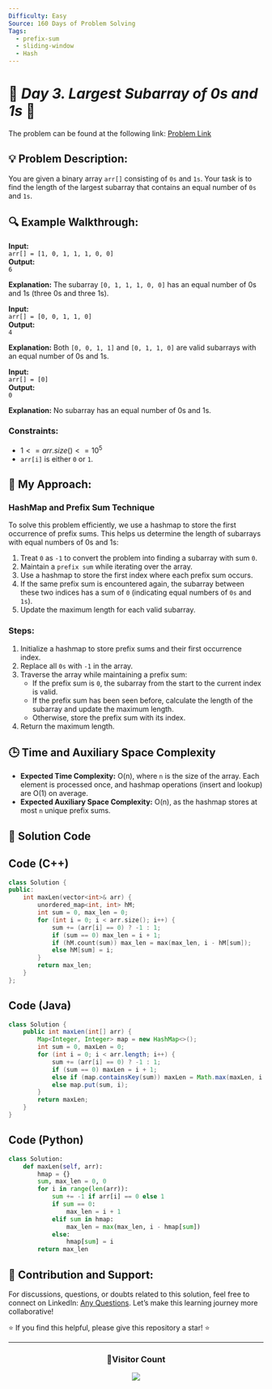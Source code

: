 ```yaml
---
Difficulty: Easy  
Source: 160 Days of Problem Solving  
Tags:
  - prefix-sum
  - sliding-window
  - Hash
---
```


# 🚀 _Day 3. Largest Subarray of 0s and 1s_ 🧠


The problem can be found at the following link: [Problem Link](https://www.geeksforgeeks.org/batch/gfg-160-problems/track/prefix-sum-gfg-160/problem/largest-subarray-of-0s-and-1s)

## 💡 **Problem Description:**

You are given a binary array `arr[]` consisting of `0s` and `1s`. Your task is to find the length of the largest subarray that contains an equal number of `0s` and `1s`.

## 🔍 **Example Walkthrough:**

**Input:**  
`arr[] = [1, 0, 1, 1, 1, 0, 0]`  
**Output:**  
`6`

**Explanation:** The subarray `[0, 1, 1, 1, 0, 0]` has an equal number of 0s and 1s (three 0s and three 1s).



**Input:**  
`arr[] = [0, 0, 1, 1, 0]`  
**Output:**  
`4`

**Explanation:** Both `[0, 0, 1, 1]` and `[0, 1, 1, 0]` are valid subarrays with an equal number of 0s and 1s.



**Input:**  
`arr[] = [0]`  
**Output:**  
`0`

**Explanation:** No subarray has an equal number of 0s and 1s.

### Constraints:
- $`1 <= arr.size() <= 10^5`$
- `arr[i]` is either `0` or `1`.



## 🎯 **My Approach:**

### HashMap and Prefix Sum Technique
To solve this problem efficiently, we use a hashmap to store the first occurrence of prefix sums. This helps us determine the length of subarrays with equal numbers of 0s and 1s:

1. Treat `0` as `-1` to convert the problem into finding a subarray with sum `0`.
2. Maintain a `prefix sum` while iterating over the array.
3. Use a hashmap to store the first index where each prefix sum occurs.
4. If the same prefix sum is encountered again, the subarray between these two indices has a sum of `0` (indicating equal numbers of `0s` and `1s`).
5. Update the maximum length for each valid subarray.



### Steps:
1. Initialize a hashmap to store prefix sums and their first occurrence index.
2. Replace all `0s` with `-1` in the array.
3. Traverse the array while maintaining a prefix sum:
   - If the prefix sum is `0`, the subarray from the start to the current index is valid.
   - If the prefix sum has been seen before, calculate the length of the subarray and update the maximum length.
   - Otherwise, store the prefix sum with its index.
4. Return the maximum length.



## 🕒 **Time and Auxiliary Space Complexity** 

- **Expected Time Complexity:** O(n), where `n` is the size of the array. Each element is processed once, and hashmap operations (insert and lookup) are O(1) on average.
- **Expected Auxiliary Space Complexity:** O(n), as the hashmap stores at most `n` unique prefix sums.

## 📝 **Solution Code**

## Code (C++)

```cpp
class Solution {
public:
    int maxLen(vector<int>& arr) {
        unordered_map<int, int> hM;
        int sum = 0, max_len = 0;
        for (int i = 0; i < arr.size(); i++) {
            sum += (arr[i] == 0) ? -1 : 1;
            if (sum == 0) max_len = i + 1;
            if (hM.count(sum)) max_len = max(max_len, i - hM[sum]);
            else hM[sum] = i;
        }
        return max_len;
    }
};
```



## Code (Java)

```java
class Solution {
    public int maxLen(int[] arr) {
        Map<Integer, Integer> map = new HashMap<>();
        int sum = 0, maxLen = 0;
        for (int i = 0; i < arr.length; i++) {
            sum += (arr[i] == 0) ? -1 : 1;
            if (sum == 0) maxLen = i + 1;
            else if (map.containsKey(sum)) maxLen = Math.max(maxLen, i - map.get(sum));
            else map.put(sum, i);
        }
        return maxLen;
    }
}
```



## Code (Python)

```python
class Solution:
    def maxLen(self, arr):
        hmap = {}
        sum, max_len = 0, 0
        for i in range(len(arr)):
            sum += -1 if arr[i] == 0 else 1
            if sum == 0:
                max_len = i + 1
            elif sum in hmap:
                max_len = max(max_len, i - hmap[sum])
            else:
                hmap[sum] = i
        return max_len
```



## 🎯 **Contribution and Support:**

For discussions, questions, or doubts related to this solution, feel free to connect on LinkedIn: [Any Questions](https://www.linkedin.com/in/het-patel-8b110525a/). Let’s make this learning journey more collaborative!

⭐ If you find this helpful, please give this repository a star! ⭐

---

<div align="center">
  <h3><b>📍Visitor Count</b></h3>
</div>

<p align="center">
  <img src="https://profile-counter.glitch.me/Hunterdii/count.svg" />
</p>
